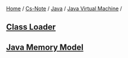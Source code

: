 [Home](https://mengxianbin.github.io) /
[Cs-Note](https://mengxianbin.github.io/cs-note) /
[Java](https://mengxianbin.github.io/cs-note/java) /
[Java Virtual Machine](https://mengxianbin.github.io/cs-note/java/java_virtual_machine) /

## [Class Loader](https://mengxianbin.github.io/cs-note/content/java/java_virtual_machine/class_loader)

## [Java Memory Model](https://mengxianbin.github.io/cs-note/content/java/java_virtual_machine/java_memory_model)
